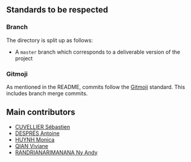 ## Standards to be respected
### Branch
The directory is split up as follows:
- A `master` branch which corresponds to a deliverable version of the project

### Gitmoji
As mentioned in the README, commits follow the [Gitmoji](https://gitmoji.dev/) standard. 
This includes branch merge commits.

## Main contributors
- [CUVELLIER Sébastien](https://github.com/Saibe1111)
- [DESPRÉS Antoine](https://github.com/antoinedespres)
- [HUYNH Monica](https://github.com/Nakoshima)
- [QIAN Viviane](https://github.com/HocusPocusCitrus)
- [RANDRIANARIMANANA Ny Andy](https://github.com/OnlyNyZe)
